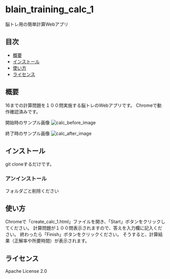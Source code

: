 # blain_training_calc_1

脳トレ用の簡単計算Webアプリ

## 目次
- [概要](#概要)
- [インストール](#インストール)
- [使い方](#使い方)
- [ライセンス](#ライセンス)


## 概要
16までの計算問題を１００問実施する脳トレのWebアプリです。
Chromeで動作確認済みです。

開始時のサンプル画像
![calc_before_image](https://github.com/user-attachments/assets/d381222d-3f06-45ee-a520-c466663b7530)

終了時のサンプル画像
![calc_after_image](https://github.com/user-attachments/assets/01e52c95-80d9-436a-9c2d-fd2e79f671bf)

## インストール

git cloneするだけです。

### アンインストール

フォルダごと削除ください


## 使い方

Chromeで「create_calc_1.html」ファイルを開き、「Start」ボタンをクリックしてください。
計算問題が１００問表示されますので、答えを入力欄に記入ください。
終わったら「Finish」ボタンをクリックください。
そうすると、計算結果（正解率や所要時間）が表示されます。


## ライセンス

Apache License 2.0

